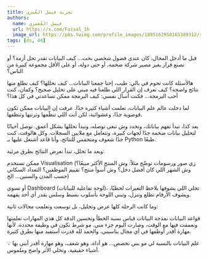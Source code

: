 ```yaml
---
title: تجربة فيصل العُمري
authors:
  name: فيصل العُعمري
  url: https://x.com/Faisal_1h
  image_url: https://pbs.twimg.com/profile_images/1895162950165389312/r-uYvN3l_400x400.jpg
tags: [ds, 44]
---
```


قبل ما أدخل المجال، كان عندي فضول شخصي بحت...
كيف البيانات تقدر تحل أزمة؟ أو تصنع قرار يغير مصير شركة ضخمة، أو حتى دولة، أو على الأقل مجموعة كبيرة من الناس؟
<!-- truncate -->

هالأسئلة كانت تحوم في بالي:
طيب، إحنا جمعنا البيانات… كيف نحللها؟
كيف نطلع منها نتائج واضحة؟
كيف نعرف إن القرار اللي طلعنا فيه مبني على تحليل صحيح؟
وكمان، كنت أحب البرمجة… فكنت أسأل نفسي: كيف البرمجة ممكن تساعدني في كل هذا؟

لما دخلت عالم علم البيانات، تعلمت أشياء كثيرة جدًا.
عرفت إن البيانات ممكن تكون فوضوية جدًا، وعشوائية، لكن أنت اللي تنظّمها وترتبها وتنظفها.

بعد كذا، تبدأ تفهم بياناتك، وتحدد وش تبغى توصله، وتبدأ تحللها بشكل أعمق.
توصل أحيانًا لتحليل بيانات ضخمة جدًا لجهات كبيرة، وتتعامل مع ملايين السجلات.
وكل هالوقت، كنت جدًا شغوف ومتحمس للنتائج، وأنا قاعد أشتغل عليها بـ Python طبعًا.

وبعد ما تحلل، تبدأ تعرض النتائج بطرق مرئية:

ممكن تستخدم Visualisation (زي صور ورسومات توضّح مثلاً: وش المنتج الأكثر مبيعًا؟ وش الشهر اللي كان أفضل دخل؟ وش أسوأ منتج؟ تقييم الموظفين؟ التعداد السكاني حسب المدن والسنين… الخ)

أو تسوي Dashboard (لوحة تفاعلية للبيانات)، تخلي اللي يشوفها يلاحظ التغيرات لحظيًا، ويشوف الأرقام تطلع وتنزل، وتبني اللوحة بأسلوب بسيط وسلس يقدر أي أحد يفهمه.

وما كانت الرحلة كلها عرض وتحليل، بل توسعت وتعلمت مجالات ثانية:

قواعد البيانات
نمذجة البيانات
قياس نسبة الخطأ وتحسين الدقة
كل هذي المهارات تعلمتها وتعمقت فيها مع الوقت، وصارت اليوم جزء مني.
مو شرط تكون في وظيفة محددة، لأنها مهارة أقدر أوظفها في أي مجال يناسبني، والحمد لله قدرت أستفيد منها بطرق كثيرة.

💡 علم البيانات بالنسبة لي مو بس تخصص... هو أداة، وهو شغف، وهو مهارة أقدر أبني بها أشياء حقيقية، وتخلي الأثر واضح وملموس.
